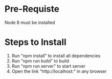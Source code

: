 Pre-Requiste
=============
Node 8 must be installed

Steps to Install
=================
1. Run "npm install" to install all dependencies
2. Run "npm run build" to build 
3. Run "npm run server" to start server
4. Open the link "http://localhost:<port>" in any browser